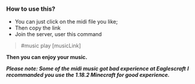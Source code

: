 ### How to use this?

- You can just click on the midi file you like;
- Then copy the link
- Join the server, user this command

>   #music play [musicLink]

**Then you can enjoy your music.**

***Please note: Some of the midi music got bad experience at Eaglescraft***
***I recommanded you use the 1.18.2 Minecraft for good experience.***
